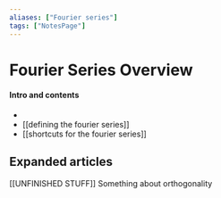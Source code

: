 ```yaml
---
aliases: ["Fourier series"]
tags: ["NotesPage"]
---
```


# Fourier Series Overview

#### Intro and contents
- 
- [[defining the fourier series]]
- [[shortcuts for the fourier series]]


## Expanded articles

[[UNFINISHED STUFF]] Something about orthogonality
